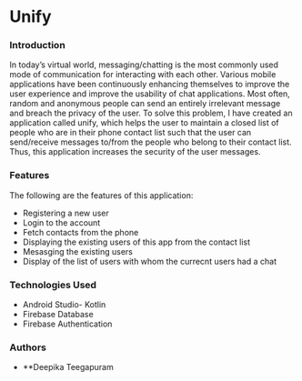 # Unify

### Introduction
In today’s virtual world, messaging/chatting is the most commonly used mode of communication for interacting with each other. Various mobile applications have been continuously enhancing themselves to improve the user experience and improve the usability of chat applications. Most often, random and anonymous people can send an entirely irrelevant message and breach the privacy of the user.
To solve this problem, I have created an application called unify, which helps the user to maintain a closed list of people who are in their phone contact list such that the user can send/receive messages to/from the people who belong to their contact list. Thus, this application increases the security of the user messages.

### Features
The following are the features of this application:

* Registering a new user
* Login to the account
* Fetch contacts from the phone
* Displaying the existing users of this app from the contact list
* Mesasging the existing users
* Display of the list of users with whom the currecnt users had a chat

### Technologies Used

* Android Studio- Kotlin
* Firebase Database
* Firebase Authentication

### Authors
* **Deepika Teegapuram
